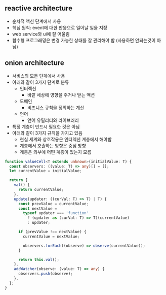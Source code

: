 ## reactive architecture
- 순차적 액션 단계에서 사용
- 핵심 원칙: event에 대한 반응으로 일어날 일을 지정
- web service와 ui에 잘 어울림
- 함수형 프로그래밍은 변경 가능한 상태를 잘 관리해야 함 (사용하면 안되는것이 아님)

## onion architecture
- 서비스의 모든 단계에서 사용
- 아래와 같이 3가지 단계로 분류
  - 인터렉션
    - 바깥 세상에 영향을 주거나 받는 액션
  - 도메인
    - 비즈니스 규칙을 정의하는 계산
  - 언어
    - 언어 유틸리티와 라이브러리
- 특정 계층이 반드시 필요한 것은 아님
- 아래와 같이 3가지 규칙을 가지고 있음
  - 현실 세계와 상호작용은 인터렉션 계층에서 해야함
  - 계층에서 호출하는 방향은 중심 방향
  - 계층은 외부에 어떤 계층이 있는지 모름

```ts
function valueCell<T extends unknown>(initialValue: T) {
  const observers: ((value: T) => any)[] = [];
  let currentValue = initialValue;

  return {
    val() {
      return currentValue;
    },
    update(updater: ((curVal: T) => T) | T) {
      const prevValue = currentValue;
      const nextValue =
        typeof updater === 'function'
          ? (updater as (curVal: T) => T)(currentValue)
          : updater;

      if (prevValue !== nextValue) {
        currentValue = nextValue;

        observers.forEach((observe) => observe(currentValue));
      }

      return this.val();
    },
    addWatcher(observe: (value: T) => any) {
      observers.push(observe);
    },
  };
}
```